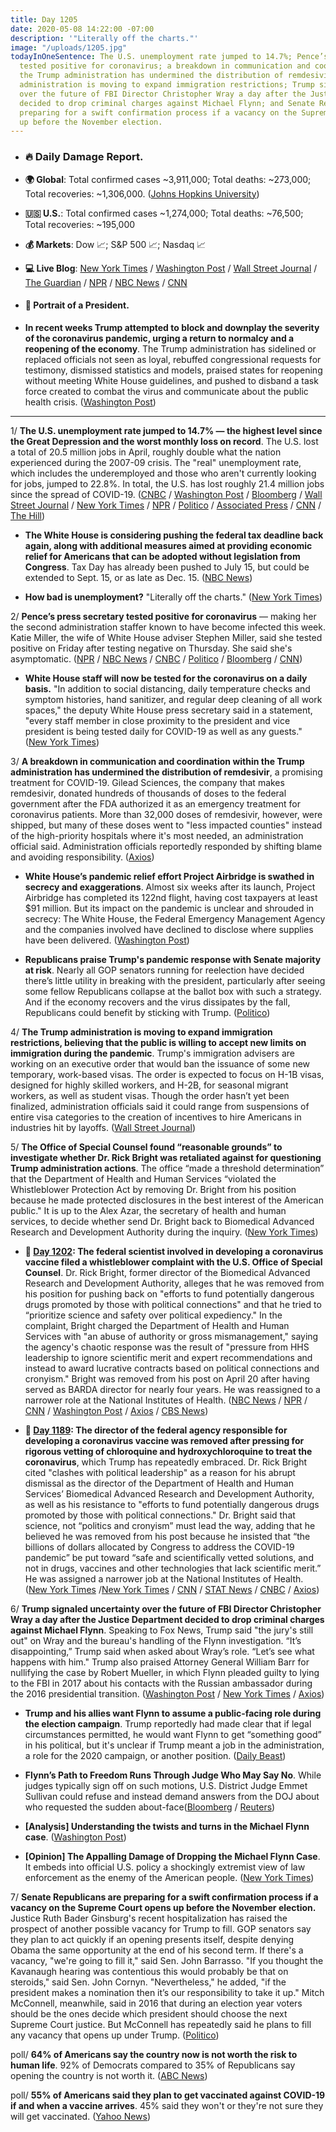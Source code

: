 ```yaml
---
title: Day 1205
date: 2020-05-08 14:22:00 -07:00
description: '"Literally off the charts."'
image: "/uploads/1205.jpg"
todayInOneSentence: The U.S. unemployment rate jumped to 14.7%; Pence’s press secretary
  tested positive for coronavirus; a breakdown in communication and coordination within
  the Trump administration has undermined the distribution of remdesivir; the Trump
  administration is moving to expand immigration restrictions; Trump signaled uncertainty
  over the future of FBI Director Christopher Wray a day after the Justice Department
  decided to drop criminal charges against Michael Flynn; and Senate Republicans are
  preparing for a swift confirmation process if a vacancy on the Supreme Court opens
  up before the November election.
---
```


* ### 🔥 Daily Damage Report.

* **🌍 Global**: Total confirmed cases \~3,911,000; Total deaths: \~273,000; Total recoveries: \~1,306,000. ([Johns Hopkins University](https://coronavirus.jhu.edu/map.html))

* **🇺🇸 U.S.**: Total confirmed cases \~1,274,000; Total deaths: \~76,500; Total recoveries: \~195,000

* **💰 Markets**: Dow 📈; S&P 500 📈; Nasdaq 📈

* **💻 Live Blog**: [New York Times](https://www.nytimes.com/2020/05/08/us/coronavirus-updates.html) / [Washington Post](https://www.washingtonpost.com/nation/2020/05/08/coronavirus-update-us/?hpid=hp_hp-banner-main_virus-ticker-1231am%3Aprime-time%2Fpromo&itid=hp_hp-banner-main_virus-ticker-1231am%3Aprime-time%2Fpromo) / [Wall Street Journal](https://www.wsj.com/livecoverage/coronavirus-2020-05-08?mod=theme_coronavirus-ribbon) / [The Guardian](https://www.theguardian.com/us-news/live/2020/may/08/coronavirus-us-live-trump-michael-flynn-california-new-york-reopen-cuomo-latest-news-updates) / [NPR](https://www.npr.org/sections/coronavirus-live-updates) / [NBC News](https://www.nbcnews.com/health/health-news/live-blog/2020-05-08-coronavirus-news-n1202636) / [CNN](https://www.cnn.com/us/live-news/us-coronavirus-update-05-08-20/index.html)

* #### 👑 Portrait of a President.

* **In recent weeks Trump attempted to block and downplay the severity of the coronavirus pandemic, urging a return to normalcy and a reopening of the economy**. The Trump administration has sidelined or replaced officials not seen as loyal, rebuffed congressional requests for testimony, dismissed statistics and models, praised states for reopening without meeting White House guidelines, and pushed to disband a task force created to combat the virus and communicate about the public health crisis. ([Washington Post](https://www.washingtonpost.com/politics/trump-tightens-grip-on-coronavirus-information-as-he-pushes-to-restart-the-economy/2020/05/07/d4a05e42-9068-11ea-a9c0-73b93422d691_story.html))

---

1/ **The U.S. unemployment rate jumped to 14.7% — the highest level since the Great Depression and the worst monthly loss on record**. The U.S. lost a total of 20.5 million jobs in April, roughly double what the nation experienced during the 2007-09 crisis. The "real" unemployment rate, which includes the underemployed and those who aren't currently looking for jobs, jumped to 22.8%. In total, the U.S. has lost roughly 21.4 million jobs since the spread of COVID-19. ([CNBC](https://www.cnbc.com/2020/05/08/jobs-report-april-2020.html) / [Washington Post](https://www.washingtonpost.com/business/2020/05/08/april-2020-jobs-report/) / [Bloomberg](https://www.bloomberg.com/news/articles/2020-05-08/u-s-jobless-rate-triples-to-14-7-in-sharpest-labor-downturn?srnd=premium&sref=MIBMEEoj) / [Wall Street Journal](https://www.wsj.com/articles/april-jobs-report-coronavirus-2020-11588888089?mod=hp_lead_pos1) / [New York Times](https://www.nytimes.com/2020/05/08/business/stock-market-coronavirus-jobs-report.html#link-7634dae) / [NPR](https://www.npr.org/sections/coronavirus-live-updates/2020/05/08/852430930/one-for-the-history-books-14-7-unemployment-20-5-million-jobs-wiped-away) / [Politico](https://www.politico.com/news/2020/05/08/when-will-jobs-return-243925) / [Associated Press](https://apnews.com/623da121a91a4951b3bcde201a46120d) / [CNN](https://www.cnn.com/2020/05/08/economy/april-jobs-report-2020-coronavirus/index.html) / [The Hill](https://thehill.com/policy/finance/496723-us-unemployment-rate-spikes-to-xx))

* **The White House is considering pushing the federal tax deadline back again, along with additional measures aimed at providing economic relief for Americans that can be adopted without legislation from Congress**. Tax Day has already been pushed to July 15, but could be extended to Sept. 15, or as late as Dec. 15. ([NBC News](https://www.nbcnews.com/politics/white-house/white-house-considers-measures-boost-economy-without-congress-n1202246))

* **How bad is unemployment?** "Literally off the charts." ([New York Times](https://www.nytimes.com/interactive/2020/05/08/business/economy/april-jobs-report.html))

2/ **Pence’s press secretary tested positive for coronavirus**  — making her the second administration staffer known to have become infected this week. Katie Miller, the wife of White House adviser Stephen Miller, said she tested positive on Friday after testing negative on Thursday. She said she's asymptomatic. ([NPR](https://www.npr.org/sections/coronavirus-live-updates/2020/05/07/852077969/white-house-military-aide-tests-positive-for-coronavirus) / [NBC News](https://www.nbcnews.com/politics/white-house/pence-staff-member-tests-positive-coronavirus-n1202946) / [CNBC](https://www.cnbc.com/2020/05/08/vice-president-mike-pence-staffer-tests-positive-for-coronavirus.html) / [Politico](https://www.politico.com/news/2020/05/08/mike-pence-staffer-tests-positive-for-coronavirus-244816) / [Bloomberg](https://www.bloomberg.com/news/articles/2020-05-08/white-house-aide-tests-positive-for-virus-ahead-of-pence-trip?sref=MIBMEEoj) / [CNN](https://www.cnn.com/2020/05/08/politics/vice-president-mike-pence-staff-member-coronavirus/))

* **White House staff will now be tested for the coronavirus on a daily basis.** "In addition to social distancing, daily temperature checks and symptom histories, hand sanitizer, and regular deep cleaning of all work spaces," the deputy White House press secretary said in a statement, "every staff member in close proximity to the president and vice president is being tested daily for COVID-19 as well as any guests." ([New York Times](https://www.nytimes.com/2020/05/07/us/politics/coronavirus-white-house-military-aide.html))

3/ **A breakdown in communication and coordination within the Trump administration has undermined the distribution of remdesivir**, a promising treatment for COVID-19. Gilead Sciences, the company that makes remdesivir, donated hundreds of thousands of doses to the federal government after the FDA authorized it as an emergency treatment for coronavirus patients. More than 32,000 doses of remdesivir, however, were shipped, but many of these doses went to "less impacted counties" instead of the high-priority hospitals where it's most needed, an administration official said. Administration officials reportedly responded by shifting blame and avoiding responsibility. ([Axios](https://www.axios.com/trump-coronavirus-drug-remdesivir-hospitals-pharmacies-86ad5bd0-d1ba-47dc-97f2-b19cc97603f4.html))

* **White House’s pandemic relief effort Project Airbridge is swathed in secrecy and exaggerations**. Almost six weeks after its launch, Project Airbridge has completed its 122nd flight, having cost taxpayers at least $91 million. But its impact on the pandemic is unclear and shrouded in secrecy: The White House, the Federal Emergency Management Agency and the companies involved have declined to disclose where supplies have been delivered. ([Washington Post](https://www.washingtonpost.com/investigations/white-house-pandemic-supply-project-swathed-in-secrecy-and-exaggerations/2020/05/08/9c77efb2-8d52-11ea-a9c0-73b93422d691_story.html))

* **Republicans praise Trump's pandemic response with Senate majority at risk**. Nearly all GOP senators running for reelection have decided there’s little utility in breaking with the president, particularly after seeing some fellow Republicans collapse at the ballot box with such a strategy. And if the economy recovers and the virus dissipates by the fall, Republicans could benefit by sticking with Trump. ([Politico](https://www.politico.com/news/2020/05/06/senate-republicans-trump-coronavirus-response-240454))

4/ **The Trump administration is moving to expand immigration restrictions, believing that the public is willing to accept new limits on immigration during the pandemic**. Trump's immigration advisers are working on an executive order that would ban the issuance of some new temporary, work-based visas. The order is expected to focus on H-1B visas, designed for highly skilled workers, and H-2B, for seasonal migrant workers, as well as student visas. Though the order hasn’t yet been finalized, administration officials said it could range from suspensions of entire visa categories to the creation of incentives to hire Americans in industries hit by layoffs. ([Wall Street Journal](https://www.wsj.com/articles/trump-administration-pushes-to-extend-coronavirus-immigration-limits-11588935603?mod=hp_lead_pos4))

5/ **The Office of Special Counsel  found “reasonable grounds” to investigate whether Dr. Rick Bright was retaliated against for questioning Trump administration actions**. The office “made a threshold determination” that the Department of Health and Human Services “violated the Whistleblower Protection Act by removing Dr. Bright from his position because he made protected disclosures in the best interest of the American public." It is up to the Alex Azar, the secretary of health and human services,  to decide whether send Dr. Bright back to Biomedical Advanced Research and Development Authority during the inquiry. ([New York Times](https://www.nytimes.com/2020/05/08/us/politics/coronavirus-rick-bright-whistleblower-trump.html?action=click&module=RelatedLinks&pgtype=Article))

* **📌 [Day 1202](https://whatthefuckjusthappenedtoday.com/2020/05/05/day-1202/#8-the-federal-scientist-involved-in): The federal scientist involved in developing a coronavirus vaccine filed a whistleblower complaint with the U.S. Office of Special Counsel**. Dr. Rick Bright, former director of the Biomedical Advanced Research and Development Authority, alleges that he was removed from his position for pushing back on "efforts to fund potentially dangerous drugs promoted by those with political connections" and that he tried to “prioritize science and safety over political expediency." In the complaint, Bright charged the Department of Health and Human Services with "an abuse of authority or gross mismanagement," saying the agency's chaotic response was the result of "pressure from HHS leadership to ignore scientific merit and expert recommendations and instead to award lucrative contracts based on political connections and cronyism." Bright was removed from his post on April 20 after having served as BARDA director for nearly four years. He was reassigned to a narrower role at the National Institutes of Health. ([NBC News](https://www.nbcnews.com/politics/white-house/ousted-hhs-official-files-whistleblower-complaint-coronavirus-response-n1200681) / [NPR](https://www.npr.org/sections/coronavirus-live-updates/2020/05/05/850960344/rick-bright-former-top-vaccine-scientist-files-whistleblower-complaint) / [CNN](https://www.cnn.com/2020/05/05/politics/rick-bright-complaint/index.html) / [Washington Post](https://www.washingtonpost.com/health/2020/05/05/rick-bright-hydroxychloroquine-whistleblower-complaint/) / [Axios](https://www.axios.com/coronavirus-rick-bright-whistleblower-f48cc9c6-8e6e-4662-a127-03e51f323288.html) / [CBS News](https://www.cbsnews.com/news/ousted-hhs-vaccine-expert-rick-bright-files-whistleblower-complaint/))

* **📌 [Day 1189](https://whatthefuckjusthappenedtoday.com/2020/04/22/day-1189/#1-the-director-of-the-federal-agency): The director of the federal agency responsible for developing a coronavirus vaccine was removed after pressing for rigorous vetting of chloroquine and hydroxychloroquine to treat the coronavirus**, which Trump has repeatedly embraced.  Dr. Rick Bright cited "clashes with political leadership" as a reason for his abrupt dismissal as the director of the Department of Health and Human Services’ Biomedical Advanced Research and Development Authority, as well as his resistance to "efforts to fund potentially dangerous drugs promoted by those with political connections." Dr. Bright said that science, not “politics and cronyism” must lead the way, adding that he believed he was removed from his post because he insisted that “the billions of dollars allocated by Congress to address the COVID-19 pandemic” be put toward “safe and scientifically vetted solutions, and not in drugs, vaccines and other technologies that lack scientific merit.” He was assigned a narrower job at the National Institutes of Health. ([New York Times](https://www.nytimes.com/2020/04/22/us/coronavirus-live-coverage.html#link-652aa9c3) /[New York Times](https://www.nytimes.com/2020/04/22/us/politics/rick-bright-trump-hydroxychloroquine.html) / [CNN](https://www.cnn.com/2020/04/22/politics/rick-bright-barda-trump-coronavirus/index.html) / [STAT News](https://www.statnews.com/2020/04/21/rick-bright-out-at-barda/) / [CNBC](https://www.cnbc.com/2020/04/22/coronavirus-treatment-vaccine-doctor-says-worry-about-trump-idea-led-to-ouster.html) / [Axios](https://www.axios.com/hydroxychloroquine-coronavirus-vaccine-doctor-02f1430c-6c44-43fc-abab-56f2716c6d5a.html?stream=politics))

6/ **Trump signaled uncertainty over the future of FBI Director Christopher Wray a day after the Justice Department decided to drop criminal charges against Michael Flynn**. Speaking to Fox News, Trump said "the jury's still out" on Wray and the bureau's handling of the Flynn investigation. “It’s disappointing,” Trump said when asked about Wray’s role. “Let’s see what happens with him." Trump also praised Attorney General William Barr for nullifying the case by Robert Mueller, in which Flynn pleaded guilty to lying to the FBI in 2017 about his contacts with the Russian ambassador during the 2016 presidential transition. ([Washington Post](https://www.washingtonpost.com/national-security/trump-michael-flynn-fbi-christopher-wray-william-barr/2020/05/08/a6f1b230-912a-11ea-9e23-6914ee410a5f_story.html) / [New York Times](https://www.nytimes.com/2020/05/08/us/politics/trump-barr-michael-flynn.html?action=click&module=Top%20Stories&pgtype=Homepage) / [Axios](https://www.axios.com/trump-christopher-wray-fbi-director-fox-friends-b86895c3-e409-4f84-8feb-4dcbb228d90d.html))

* **Trump and his allies want Flynn to assume a public-facing role during the election campaign**. Trump reportedly had made clear that if legal circumstances permitted, he would want Flynn to get “something good” in his political, but it's unclear if Trump meant a job in the administration, a role for the 2020 campaign, or another position. ([Daily Beast](https://www.thedailybeast.com/team-trump-wants-mike-flynn-back-for-2020-sees-him-as-their-nelson-mandela))

* **Flynn’s Path to Freedom Runs Through Judge Who May Say No**. While judges typically sign off on such motions, U.S. District Judge Emmet Sullivan could refuse and instead demand answers from the DOJ about who requested the sudden about-face([Bloomberg](https://www.bloomberg.com/news/articles/2020-05-08/trump-s-great-warrior-flynn-may-have-one-more-battle-to-wage?srnd=premium&sref=MIBMEEoj) / [Reuters](https://mobile.reuters.com/article/amp/idUSKBN22J3HF))

* **\[Analysis\] Understanding the twists and turns in the Michael Flynn case**. ([Washington Post](https://www.washingtonpost.com/politics/2020/05/07/understanding-twists-turns-michael-flynn-case/))

* **\[Opinion\] The Appalling Damage of Dropping the Michael Flynn Case**. It embeds into official U.S. policy a shockingly extremist view of law enforcement as the enemy of the American people. ([New York Times](https://www.nytimes.com/2020/05/08/opinion/michael-flynn-trump-barr.html))

7/ **Senate Republicans are preparing for a swift confirmation process if a vacancy on the Supreme Court opens up before the November election.** Justice Ruth Bader Ginsburg's recent hospitalization has raised the prospect of another possible vacancy for Trump to fill. GOP senators say they plan to act quickly if an opening presents itself, despite denying Obama the same opportunity at the end of his second term. If there's a vacancy, "we're going to fill it," said Sen. John Barrasso. "If you thought the Kavanaugh hearing was contentious this would probably be that on steroids," said Sen. John Cornyn. "Nevertheless," he added, "if the president makes a nomination then it’s our responsibility to take it up." Mitch McConnell, meanwhile, said in 2016 that during an election year voters should be the ones decide which president should choose the next Supreme Court justice. But McConnell has repeatedly said he plans to fill any vacancy that opens up under Trump. ([Politico](https://www.politico.com/news/2020/05/08/republicans-ready-supreme-court-vacancy-243574))

poll/ **64% of Americans say the country now is not worth the risk to human life**. 92% of Democrats compared to 35% of Republicans say opening the country is not worth it. ([ABC News](https://abcnews.go.com/Politics/reopening-country-greater-risk-americans-poll/story?id=70555060))

poll/ **55% of Americans said they plan to get vaccinated against COVID-19 if and when a vaccine arrives**. 45% said they won't or they're not sure they will get vaccinated. ([Yahoo News](https://news.yahoo.com/new-yahoo-news-you-gov-coronavirus-poll-almost-one-in-five-say-they-wont-get-vaccinated-143852222.html))
